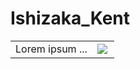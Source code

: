 
# Ishizaka_Kent
<table border="0">
 <tr>
    <td>Lorem ipsum ...</td>
    <td>

<a href="https://github.com/anuraghazra/github-readme-stats">
      <img align="left" src="https://github-readme-stats.vercel.app/api/top-langs/?username=Ishizaka-K&hide_border=true&show_icons=true&layout=donut-vertical&text_color=f5f5f2&title_color=f5f5f2&bg_color=74,30cfd0,30cfd0,1570e8,1367d6,1367d6,260a54&locale=ja&custom_title=使用言語割合&hide=LLVM&langs_count=4" />
</a> 
   </td>
 </tr>

</table>




